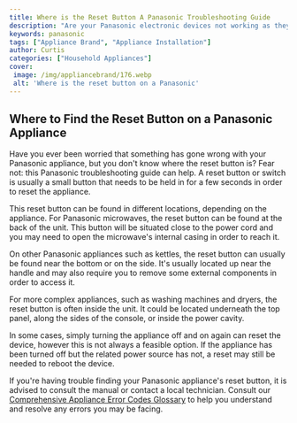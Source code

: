 ```yaml
---
title: Where is the Reset Button A Panasonic Troubleshooting Guide
description: "Are your Panasonic electronic devices not working as they should Dont panic Read this guide to learn more about troubleshooting and how to identify the issue and bring your electronics back to life"
keywords: panasonic
tags: ["Appliance Brand", "Appliance Installation"]
author: Curtis
categories: ["Household Appliances"]
cover: 
 image: /img/appliancebrand/176.webp
 alt: 'Where is the reset button on a Panasonic'
---
```

## Where to Find the Reset Button on a Panasonic Appliance 

Have you ever been worried that something has gone wrong with your Panasonic appliance, but you don't know where the reset button is? Fear not: this Panasonic troubleshooting guide can help. A reset button or switch is usually a small button that needs to be held in for a few seconds in order to reset the appliance.

This reset button can be found in different locations, depending on the appliance. For Panasonic microwaves, the reset button can be found at the back of the unit. This button will be situated close to the power cord and you may need to open the microwave's internal casing in order to reach it. 

On other Panasonic appliances such as kettles, the reset button can usually be found near the bottom or on the side. It's usually located up near the handle and may also require you to remove some external components in order to access it.

For more complex appliances, such as washing machines and dryers, the reset button is often inside the unit. It could be located underneath the top panel, along the sides of the console, or inside the power cavity. 

In some cases, simply turning the appliance off and on again can reset the device, however this is not always a feasible option. If the appliance has been turned off but the related power source has not, a reset may still be needed to reboot the device.

If you're having trouble finding your Panasonic appliance's reset button, it is advised to consult the manual or contact a local technician. Consult our [Comprehensive Appliance Error Codes Glossary](./error-codes/) to help you understand and resolve any errors you may be facing.
